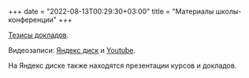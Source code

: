 +++
date = "2022-08-13T00:29:30+03:00"
title = "Материалы школы-конференции"
+++

[Тезисы докладов](../11th_school_abstracts.pdf).

Видеозаписи: [Яндекс диск](https://disk.yandex.ru/d/Maggo9ysyivdcw) и [Youtube](https://www.youtube.com/playlist?list=PLyJVr9ilDRzLQOmUbFAR6u1S2ZnEaDNWg).

На Яндекс диске также находятся презентации курсов и докладов.


